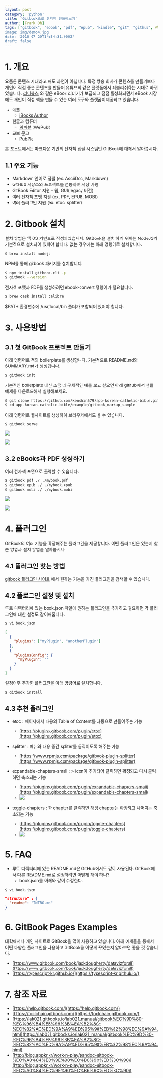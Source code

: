 ```yaml
---
layout: post
category: 'python'
title: 'Gitbook으로 전자책 만들어보기'
author: [Frank Oh]
tags: ["gitbook", "ebook", "pdf", "epub", "kindle", "git", "github", 전자책"]
image: img/demo4.jpg
date: '2018-07-29T14:54:31.000Z'
draft: false
---
```


# 1. 개요

요즘은 콘텐츠 시대라고 해도 과언이 아닙니다. 특정 방송 회사가 콘텐츠를 만들기보다 개인이 직접 좋은 콘텐츠를 만들어 유튜브와 같은 플랫폼에서 퍼블리쉬하는 시대로 바뀌었습니다. [리디북스](https://ridibooks.com/?genre=general) 와 같은 eBook 리더기가 보급되고 점점 활성화되면서 eBook 시장에도 개인이 직접 책을 만들 수 있는 여러 도구와 플랫폼이제공되고 있습니다.

- 애플 
  - [iBooks Author](https://www.apple.com/kr/ibooks-author/)
- 한글과 컴퓨터 
  - [의퍼블](https://www.hancom.com/product/productWepublMain.do) (WePubl)
- 교보 문고 
  - [PubPle](http://pubple.kyobobook.co.kr/)

본 포스트에서는 마크다운 기반의 전자책 집필 시스템인 GitBook에 대해서 알아봅시다.

## 1.1 주요 기능

- Markdown 언어로 집필 (ex. AsciiDoc, Markdown)
- GitHub 저장소와 프로젝트를 연동하여 저장 가능
- GitBook Editor 지원 - 웹, GUI(legacy 버전)
- 여러 전자책 포멧 지원 (ex, PDF, EPUB, MOBI)
- 여러 플러그인 지원 (ex. etoc, splitter)

# 2. Gitbook 설치

설치 방법은 맥 OS 기반으로 작성되었습니다. GitBook을 설치 하기 위해는 NodeJS가 기본적으로 설치되어 있어야 합니다. 없는 경우에는 아래 명령어로 설치합니다.

```bash
$ brew install nodejs
```

NPM를 통해 gitbook 패키지를 설치합니다.

```bash
$ npm install gitbook-cli -g
$ gitbook --version
```

전자책 포맷과 PDF를 생성하려면 ebook-convert 명령어가 필요합니다.

```bash
$ brew cask install calibre
```

\$PATH 환경변수에 /usr/local/bin 폴더가 포함되어 있어야 합니다.

# 3. 사용방법

## 3.1 첫 GitBook 프로젝트 만들기

아래 명령어로 책의 boilerplate를 생성합니다. 기본적으로 README.md와 SUMMARY.md가 생성됩니다.

```bash
$ gitbook init
```

기본적인 boilerplate 대신 조금 더 구체적인 예를 보고 싶으면 아래 github에서 샘플 예제를 다운로드해서 실행해보세요.

```bash
$ git clone https://github.com/kenshin579/app-korean-catholic-bible.git
$ cd app-korean-catholic-bible/example/gitbook_markup_sample
```

아래 명령어로 웹사이트를 생성하여 브라우저에서도 볼 수 있습니다.

```bash
$ gitbook serve
```

![](images/Gitbook으로-전자책-만들어보기/image_3.png)

![](images/Gitbook으로-전자책-만들어보기/image_4.png)

## 3.2 eBooks과 PDF 생성하기

여러 전자책 포맷으로 출력할 수 있습니다.

```bash
$ gitbook pdf ./ ./mybook.pdf
$ gitbook epub ./ ./mybook.epub
$ gitbook mobi ./ ./mybook.mobi
```

![](images/Gitbook으로-전자책-만들어보기/image_5.png)

![](images/Gitbook으로-전자책-만들어보기/image_1.png)

# 4. 플러그인

GitBook의 여러 기능을 확장해주는 플러그인을 제공합니다. 어떤 플러그인은 있는지 찾는 방법과 설치 방법을 알아봅시다.

## 4.1 플러그인 찾는 방법

[gitbook 플러그인 사이트](http://plugins.gitbook.com) 에서 원하는 기능을 가진 플러그인을 검색할 수 있습니다.

## 4.2 플로그인 설정 및 설치

루트 디렉터리에 있는 book.json 파일에 원하는 플러그인을 추가하고 필요하면 각 플러그인에 대한 설정도 같이해줍니다.

```bash
$ vi book.json
```

```json
[
  {
    "plugins": ["myPlugin", "anotherPlugin"]
  },
  {
    "pluginsConfig": {
      "myPlugin": ""
    }
  }
]
```

설정이후 추가한 플러그인을 아래 명령어로 설치합니다.

```bash
$ gitbook install
```

## 4.3 추천 플러그인

- etoc : 페이지에서 내용의 Table of Content를 자동으로 만들어주는 기능
  - [https://plugins.gitbook.com/plugin/etoc](https://plugins.gitbook.com/plugin/etoc)
- splitter : 메뉴와 내용 중간 spliter를 움직이도록 해주는 기능 
  - [https://www.npmjs.com/package/gitbook-plugin-splitter](https://www.npmjs.com/package/gitbook-plugin-splitter)
- expandable-chapters-small : > icon이 추가되어 클릭하면 확장되고 다시 클릭하면 축소되는 기능
  - [https://plugins.gitbook.com/plugin/expandable-chapters-small](https://plugins.gitbook.com/plugin/expandable-chapters-small)
  - ![](images/Gitbook으로-전자책-만들어보기/image_6.png)

- toggle-chapters : 한 chapter를 클릭하면 해당 chapter는 확장되고 나머지는 축소되는 기능
  - [https://plugins.gitbook.com/plugin/toggle-chapters](https://plugins.gitbook.com/plugin/toggle-chapters)
  - ![](images/Gitbook으로-전자책-만들어보기/toggle_chapters.gif)

# 5. FAQ

- 루트 디렉터리에 있는 README.md은 GitHub에서도 같이 사용된다. GitBook에서 다른 README.md로 설정하려면 어떻게 해야 하나? 
  - book.json를 아래와 같이 수정한다.

```bash
$ vi book.json
```

```json
"structure" : {
  "readme": "INTRO.md"
}
```

# 6. GitBook Pages Examples

대학에서나 개인 사이트로 GitBook을 많이 사용하고 있습니다. 아래 예제들을 통해서 어떤 다양한 플러그인을 사용하고 GitBook을 어떻게 꾸몄는지 알아보면 좋을 것 같습니다.

- [https://www.gitbook.com/book/jackdougherty/datavizforall](https://www.gitbook.com/book/jackdougherty/datavizforall)
- [https://typescript-kr.github.io/](https://typescript-kr.github.io/)

# 7. 참조 자료

- [https://help.gitbook.com/](https://help.gitbook.com/)
- [https://toolchain.gitbook.com/](https://toolchain.gitbook.com/)
- [https://lab021.gitbooks.io/lab021_manual/gitbook%EC%9D%80-%EC%96%B4%EB%96%BB%EA%B2%8C-%EC%82%AC%EC%9A%A9%ED%95%98%EB%82%98%EC%9A%94.html](https://lab021.gitbooks.io/lab021_manual/gitbook%EC%9D%80-%EC%96%B4%EB%96%BB%EA%B2%8C-%EC%82%AC%EC%9A%A9%ED%95%98%EB%82%98%EC%9A%94.html)
- [http://blog.appkr.kr/work-n-play/pandoc-gitbook-%EC%A0%84%EC%9E%90%EC%B6%9C%ED%8C%90/](http://blog.appkr.kr/work-n-play/pandoc-gitbook-%EC%A0%84%EC%9E%90%EC%B6%9C%ED%8C%90/)
